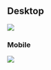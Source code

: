 <h2>Desktop</h2>
<img src="https://user-images.githubusercontent.com/86846812/180018882-38b21c9d-f60c-42c1-8050-83a1138bd45d.png"/>

<h3>Mobile</h3>
<img src="https://user-images.githubusercontent.com/86846812/180022144-1828279e-99d3-4172-b1eb-4376aa5ca2a2.png"/>

